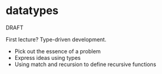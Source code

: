 datatypes
=========
DRAFT

First lecture?
Type-driven development.
- Pick out the essence of a problem
- Express ideas using types
- Using match and recursion to define recursive functions
